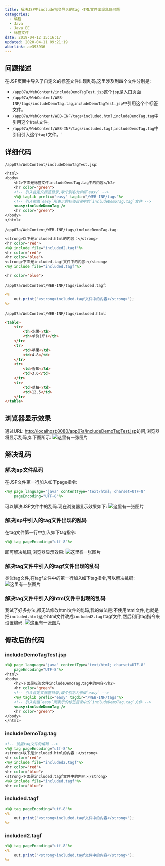 ```yaml
---
title: 解决JSP中include指令导入的tag HTML文件出现乱码问题
categories: 
  - 编程
  - Java
  - Java EE
  - 标签文件
date: 2019-04-12 15:16:17
updated: 2020-04-11 09:21:19
abbrlink: ae393936
---
```

## 问题描述 ##
在JSP页面中导入了自定义的标签文件出现乱码,这里涉及到四个文件分别是:
- `/app07a/WebContent/includeDemoTagTest.jsp`这个`jsp`是入口页面
- `/app07a/WebContent/WEB-INF/tags/includeDemoTag.tag`,`includeDemoTagTest.jsp`中引用这个个标签文件。
- `/app07a/WebContent/WEB-INF/tags/included.html`,`includeDemoTag.tag`中引用这个`html`文件。
- `/app07a/WebContent/WEB-INF/tags/included.tagf`,`includeDemoTag.tag`中引用引入这个`tagf`文件。`

## 详细代码 ##
`/app07a/WebContent/includeDemoTagTest.jsp`:
```jsp
<html>
<body>
    <h2>下面是标签文件includeDemoTag.tag中的内容</h2>
    <hr color="green">
    <!-- 引入自定义标签目录,取个别名为前缀`easy` -->
    <%@ taglib prefix="easy" tagdir="/WEB-INF/tags"%>
    <!-- 引入前缀`easy`所表示的标签目录中的`includeDemoTag.tag`文件 -->
    <easy:includeDemoTag />
    <hr color="green">
</body>
</html>
```
`/app07a/WebContent/WEB-INF/tags/includeDemoTag.tag`:
```jsp
<strong>以下是included.html的内容：</strong>
<hr color="red">
<%@ include file="included2.tagf"%>
<hr color="red">
<hr color="blue">
<strong>下面是included.tagf文件中的内容:</strong>
<%@ include file="included.tagf"%>

<hr color="blue">
```
`/app07a/WebContent/WEB-INF/tags/included.tagf`:
```jsp
<%
    out.print("<strong>included.tagf文件中的内容</strong>");
%>
```
`/app07a/WebContent/WEB-INF/tags/included.html`:
```html
<table>
    <tr>
        <th>水果</th>
        <th>单价(斤)</th>
    </tr>
    <tr>
        <td>苹果</td>
        <td>4.8</td>
    </tr>
    <tr>
        <td>香蕉</td>
        <td>3.6</td>
    </tr>
    <tr>
        <td>草莓</td>
        <td>12.5</td>
    </tr>
</table>
```
## 浏览器显示效果 ##
通过URL:
[http://localhost:8080/app07a/includeDemoTagTest.jsp](http://localhost:8080/app07a/includeDemoTagTest.jsp)访问,浏览器将显示乱码,如下图所示:
![这里有一张图片](https://image-1257720033.cos.ap-shanghai.myqcloud.com/blog/JavaEE/tag%20file/encoding/1.png)
## 解决乱码 ##
### 解决jsp文件乱码 ###
在JSP文件第一行加入如下page指令:
```jsp
<%@ page language="java" contentType="text/html; charset=UTF-8"
    pageEncoding="UTF-8"%>
```
可以解决JSP文件中的乱码.现在浏览器显示效果如下:
![这里有一张图片](https://image-1257720033.cos.ap-shanghai.myqcloud.com/blog/JavaEE/tag%20file/encoding/2.png)
### 解决jsp中引入的tag文件出现的乱码 ###
在tag文件第一行中加入如下tag指令:
```jsp
<%@ tag pageEncoding="utf-8"%>
```
即可解决乱码,浏览器显示效果:
![这里有一张图片](https://image-1257720033.cos.ap-shanghai.myqcloud.com/blog/JavaEE/tag%20file/encoding/3.png)
### 解决tag文件中引入的tagf文件出现的乱码 ###
类似tag文件,在tagf文件中的第一行加入如下tag指令,可以解决乱码:
![这里有一张图片](https://image-1257720033.cos.ap-shanghai.myqcloud.com/blog/JavaEE/tag%20file/encoding/4.png)
### 解决tag文件中引入的html文件中出现的乱码 ###
我试了好多办法,都无法修改html文件的乱码,我的做法是:不使用html文件,也就是把`included.html`这个html文件改成`included2.tagf`tagf文件,然后利用tag指令来设置编码.
![这里有一张图片](https://image-1257720033.cos.ap-shanghai.myqcloud.com/blog/JavaEE/tag%20file/encoding/5.png)
## 修改后的代码 ##
### includeDemoTagTest.jsp ###
```jsp
<%@ page language="java" contentType="text/html; charset=UTF-8"
    pageEncoding="UTF-8"%>
<html>
<body>
    <h2>下面是标签文件includeDemoTag.tag中的内容</h2>
    <hr color="green">
    <!-- 引入自定义标签目录,取个别名为前缀`easy` -->
    <%@ taglib prefix="easy" tagdir="/WEB-INF/tags"%>
    <!-- 引入前缀`easy`所表示的标签目录中的`includeDemoTag.tag`文件 -->
    <easy:includeDemoTag />
    <hr color="green">
</body>
</html>
```
### includeDemoTag.tag ###
```jsp
<!-- 设置tag文件的编码 -->
<%@ tag pageEncoding="utf-8"%>
<strong>以下是included.html的内容：</strong>
<hr color="red">
<%@ include file="included2.tagf"%>
<hr color="red">
<hr color="blue">
<strong>下面是included.tagf文件中的内容:</strong>
<%@ include file="included.tagf"%>
<hr color="blue">
```
### included.tagf ###
```jsp
<%@ tag pageEncoding="utf-8"%>
<%
    out.print("<strong>included.tagf文件中的内容</strong>");
%>
```
### included2.tagf ###
```jsp
<%@ tag pageEncoding="utf-8"%>
<%
    out.print("<strong>included.tagf文件中的内容</strong>");
%>
```
